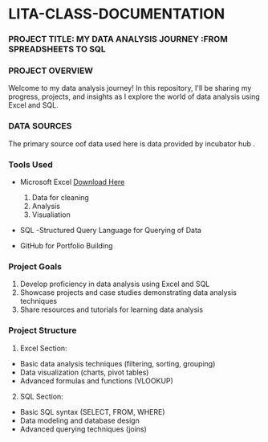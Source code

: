 # LITA-CLASS-DOCUMENTATION

### PROJECT TITLE: MY DATA ANALYSIS JOURNEY :FROM SPREADSHEETS TO SQL

### PROJECT OVERVIEW
Welcome to my data analysis journey! In this repository, I'll be sharing my progress, projects, and insights as I explore the world of data analysis using Excel and SQL.

### DATA SOURCES
The primary source oof data used here is data provided by incubator hub .

### Tools Used
- Microsoft Excel [Download Here](https://www.microsoft.com) 
   1. Data for cleaning
   2. Analysis
   3.   Visualiation
- SQL -Structured Query Language for Querying of Data
 
- GitHub for Portfolio Building

 ### Project Goals
1. Develop proficiency in data analysis using Excel and SQL
2. Showcase projects and case studies demonstrating data analysis techniques
3. Share resources and tutorials for learning data analysis

### Project Structure 
1. Excel Section:
- Basic data analysis techniques (filtering, sorting, grouping)
- Data visualization (charts, pivot tables)
- Advanced formulas and functions (VLOOKUP)
2. SQL Section:
- Basic SQL syntax (SELECT, FROM, WHERE)
- Data modeling and database design
- Advanced querying techniques (joins)

 
 
 
